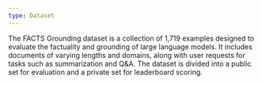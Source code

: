 ```yaml
---
type: Dataset
---
```


The FACTS Grounding dataset is a collection of 1,719 examples designed to evaluate the factuality and grounding of large language models. It includes documents of varying lengths and domains, along with user requests for tasks such as summarization and Q&A. The dataset is divided into a public set for evaluation and a private set for leaderboard scoring.